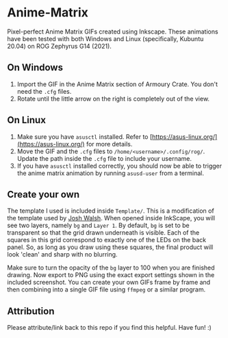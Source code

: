 # Anime-Matrix

Pixel-perfect Anime Matrix GIFs created using Inkscape. These animations have been tested with both Windows and Linux (specifically, Kubuntu 20.04) on ROG Zephyrus G14 (2021). 

## On Windows

1) Import the GIF in the Anime Matrix section of Armoury Crate. You don't need the `.cfg` files.
2) Rotate until the little arrow on the right is completely out of the view.

## On Linux

1. Make sure you have `asusctl` installed. Refer to [https://asus-linux.org/](https://asus-linux.org/) for more details.
2. Move the GIF and the `.cfg` files to `/home/<username>/.config/rog/`. Update the path inside the `.cfg` file to include your username.
3. If you have `asusctl` installed correctly, you should now be able to trigger the anime matrix animation by running `asusd-user` from a terminal.

## Create your own

The template I used is included inside `Template/`. This is a modification of the template used by [Josh Walsh](https://blog.joshwalsh.me/asus-anime-matrix/). When opened inside InkScape, you will see two layers, namely `bg` and `Layer 1`. By default, `bg` is set to be transparent so that the grid drawn underneath is visible. Each of the squares in this grid correspond to exactly one of the LEDs on the back panel. So, as long as you draw using these squares, the final product will look 'clean' and sharp with no blurring. 

Make sure to turn the opacity of the `bg` layer to 100 when you are finished drawing. Now export to PNG using the exact export settings shown in the included screenshot. You can create your own GIFs frame by frame and then combining into a single GIF file using `ffmpeg` or a similar program. 

## Attribution

Please attribute/link back to this repo if you find this helpful. Have fun! :)
